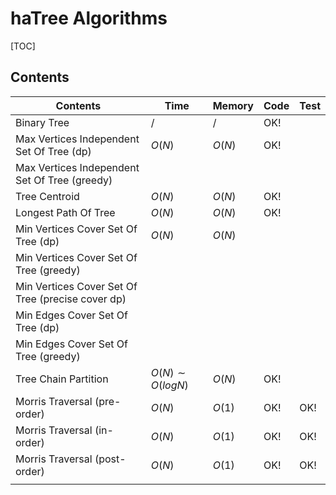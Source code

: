 # haTree Algorithms



[TOC]



## Contents

| Contents                                          | Time                | Memory | Code | Test |
| ------------------------------------------------- | ------------------- | ------ | ---- | ---- |
| Binary Tree                                       | $/$                 | $/$    | OK!  |      |
| Max Vertices Independent Set Of Tree (dp)         | $O(N)$              | $O(N)$ | OK!  |      |
| Max Vertices Independent Set Of Tree (greedy)     |                     |        |      |      |
| Tree Centroid                                     | $O(N)$              | $O(N)$ | OK!  |      |
| Longest Path Of Tree                              | $O(N)$              | $O(N)$ | OK!  |      |
| Min Vertices Cover Set Of Tree (dp)               | $O(N)$              | $O(N)$ |      |      |
| Min Vertices Cover Set Of Tree (greedy)           |                     |        |      |      |
| Min Vertices Cover Set Of Tree (precise cover dp) |                     |        |      |      |
| Min Edges Cover Set Of Tree (dp)                  |                     |        |      |      |
| Min Edges Cover Set Of Tree (greedy)              |                     |        |      |      |
| Tree Chain Partition                              | $O(N) \sim O(logN)$ | $O(N)$ | OK!  |      |
| Morris Traversal (pre-order)                      | $O(N)$              | $O(1)$ | OK!  | OK!  |
| Morris Traversal (in-order)                       | $O(N)$              | $O(1)$ | OK!  | OK!  |
| Morris Traversal (post-order)                     | $O(N)$              | $O(1)$ | OK!  | OK!  |
|                                                   |                     |        |      |      |

